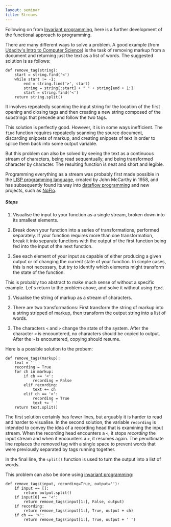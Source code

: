 ```yaml
---
layout: seminar
title: Streams
---
```


Following on from [Invariant programming](/2014/04/22/invariant-programming.html), here is a further development of the functional approach to programming.

There are many different ways to solve a problem. A good example (from [Udacity's Intro to Computer Science](https://www.udacity.com/course/viewer#!/c-cs101/l-48683810/e-48740153/m-48735059)) is the task of removing markup from a document and returning just the text as a list of words. The suggested solution is as follows:

    def remove_tag(string):
        start = string.find('<')
        while start != -1:
            end = string.find('>', start)
            string = string[:start] + " " + string[end + 1:]
            start = string.find('<')
        return string.split()

It involves repeatedly scanning the input string for the location of the first opening and closing tags and then creating a new string composed of the substrings that precede and follow the two tags.

This solution is perfectly good. However, it is in some ways inefficient. The `find` function requires repeatedly scanning the source document, discarding snippets of markup, and creating snippets of text in order to splice them back into some output variable.

But this problem can also be solved by seeing the text as a continuous stream of characters, being read sequentually, and being transformed character by character. The resulting function is neat and short and legible.

Programming everything as a stream was probably first made possible in the [LISP programming language][1], created by John McCarthy in 1958, and has subsequently found its way into [dataflow programming](http://en.wikipedia.org/wiki/Dataflow_programming) and new projects, such as [NoFlo](http://noflojs.org/).

##### Steps

1. Visualise the input to your function as a single stream, broken down into its smallest elements.

2. Break down your function into a series of transformations, performed separately. If your function requires more than one transformation, break it into separate functions with the output of the first function being fed into the input of the next function. 

3. See each element of your input as capable of either producing a given output or of changing the current state of your function. In simple cases, this is not necessary, but try to identify which elements might transform the state of the function.

This is probably too abstract to make much sense of without a specific example. Let's return to the problem above, and solve it without using `find`.

1. Visualise the string of markup as a stream of characters.

2. There are two transformations: First transform the string of markup into a string stripped of markup, then transform the output string into a list of words.

3. The characters `<` and `>` change the state of the system. After the character `<` is encountered, no characters should be copied to output. After the `>` is encountered, copying should resume.

Here is a possible solution to the probem:

    def remove_tags(markup):
        text = ''
        recording = True
        for ch in markup:
            if ch == '<':
                recording = False
            elif recording:
                text += ch
            elif ch == '>':
                recording = True
                text += ' '
        return text.split()

The first solution certainly has fewer lines, but arguably it is harder to read and harder to visualise. In the second solution, the variable `recording` is intended to convey the idea of a recording head that is examining the input stream. When the recording head encounters a `<`, it stops _recording_ the input stream and when it encounters a `>`, it resumes again. The penultimate line replaces the removed tag with a single space to prevent words that were previously separated by tags running together. 

In the final line, the `split()` function is used to turn the output into a list of words. 

This problem can also be done using [invariant programming](/2014/04/22/invariant-programming.html):

    def remove_tags(input, recording=True, output=''):
    	if input == []:
            return output.split()
        if input[0] == '<':
            return remove_tags(input[1:], False, output)
        if recording:
            return remove_tags(input[1:], True, output + ch)
        if ch == '>':
            return remove_tags(input[1:], True, output + ' ')

[1]: http://en.wikipedia.org/wiki/Lisp_(programming_language)
